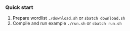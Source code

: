 ### Quick start
1. Prepare wordlist `./download.sh` or `sbatch download.sh`
2. Compile and run example `./run.sh` or `sbatch run.sh` 